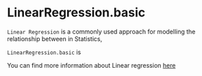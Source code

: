 # LinearRegression.basic

`Linear Regression` is a commonly used approach for modelling the relationship between in Statistics, 

`LinearRegression.basic` is 



You can find more information about Linear regression [here](https://en.wikipedia.org/wiki/Linear_regression)
